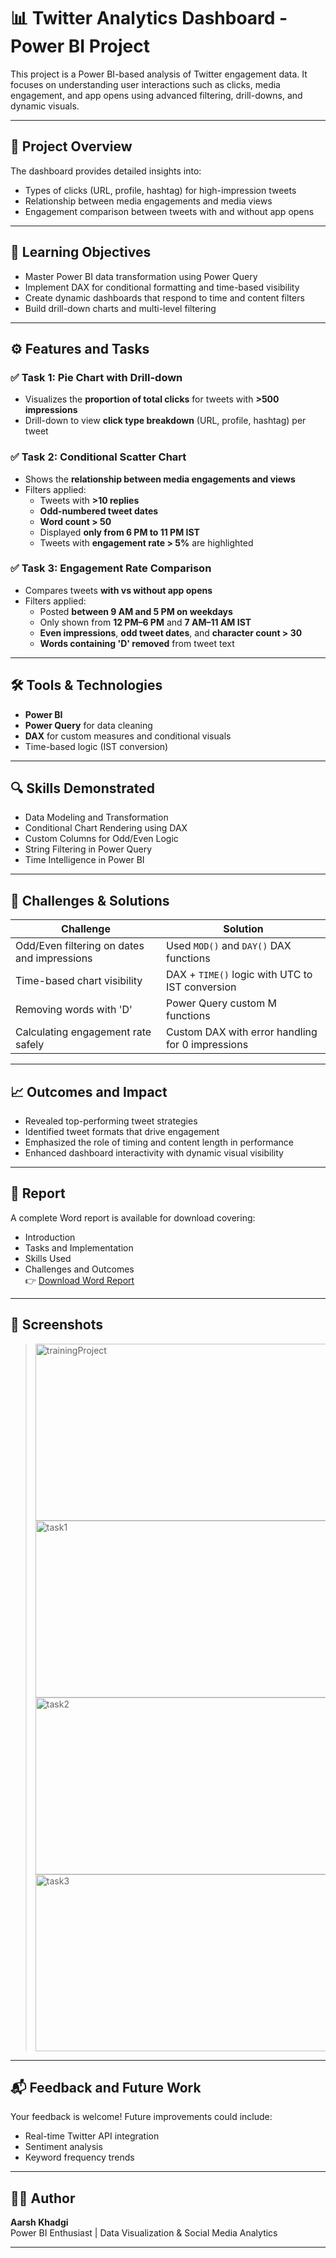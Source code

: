# 📊 Twitter Analytics Dashboard - Power BI Project

This project is a Power BI-based analysis of Twitter engagement data. It focuses on understanding user interactions such as clicks, media engagement, and app opens using advanced filtering, drill-downs, and dynamic visuals.

---

## 🧠 Project Overview

The dashboard provides detailed insights into:
- Types of clicks (URL, profile, hashtag) for high-impression tweets
- Relationship between media engagements and media views
- Engagement comparison between tweets with and without app opens

---

## 🎯 Learning Objectives

- Master Power BI data transformation using Power Query
- Implement DAX for conditional formatting and time-based visibility
- Create dynamic dashboards that respond to time and content filters
- Build drill-down charts and multi-level filtering

---

## ⚙️ Features and Tasks

### ✅ Task 1: Pie Chart with Drill-down
- Visualizes the **proportion of total clicks** for tweets with **>500 impressions**
- Drill-down to view **click type breakdown** (URL, profile, hashtag) per tweet

### ✅ Task 2: Conditional Scatter Chart
- Shows the **relationship between media engagements and views**
- Filters applied:
  - Tweets with **>10 replies**
  - **Odd-numbered tweet dates**
  - **Word count > 50**
  - Displayed **only from 6 PM to 11 PM IST**
  - Tweets with **engagement rate > 5%** are highlighted

### ✅ Task 3: Engagement Rate Comparison
- Compares tweets **with vs without app opens**
- Filters applied:
  - Posted **between 9 AM and 5 PM on weekdays**
  - Only shown from **12 PM–6 PM** and **7 AM–11 AM IST**
  - **Even impressions**, **odd tweet dates**, and **character count > 30**
  - **Words containing 'D' removed** from tweet text

---

## 🛠 Tools & Technologies

- **Power BI**
- **Power Query** for data cleaning
- **DAX** for custom measures and conditional visuals
- Time-based logic (IST conversion)

---

## 🔍 Skills Demonstrated

- Data Modeling and Transformation
- Conditional Chart Rendering using DAX
- Custom Columns for Odd/Even Logic
- String Filtering in Power Query
- Time Intelligence in Power BI

---

## 🧩 Challenges & Solutions

| Challenge | Solution |
|----------|----------|
| Odd/Even filtering on dates and impressions | Used `MOD()` and `DAY()` DAX functions |
| Time-based chart visibility | DAX + `TIME()` logic with UTC to IST conversion |
| Removing words with 'D' | Power Query custom M functions |
| Calculating engagement rate safely | Custom DAX with error handling for 0 impressions |

---

## 📈 Outcomes and Impact

- Revealed top-performing tweet strategies
- Identified tweet formats that drive engagement
- Emphasized the role of timing and content length in performance
- Enhanced dashboard interactivity with dynamic visual visibility

---

## 📄 Report

A complete Word report is available for download covering:
- Introduction
- Tasks and Implementation
- Skills Used
- Challenges and Outcomes  
👉 [Download Word Report](./Twitter_Analytics_PowerBI_Report.docx)

---

## 📸 Screenshots

> <img width="500" height="282.98" alt="trainingProject" src="https://github.com/user-attachments/assets/acfb1f43-c977-43d6-ad97-ff3dc5774df2" />
> <img width="500" height="282.98" alt="task1" src="https://github.com/user-attachments/assets/6e4b5a7f-e5bb-4db1-97b3-cf41695c891c" />
> <img width="500" height="282.98" alt="task2" src="https://github.com/user-attachments/assets/033a9c8e-3327-4603-b781-76b859ff8df9" />
> <img width="500" height="282.98" alt="task3" src="https://github.com/user-attachments/assets/4be52fe9-4f8f-487a-89d9-be84bb30a9b4" />






---

## 📬 Feedback and Future Work

Your feedback is welcome! Future improvements could include:
- Real-time Twitter API integration
- Sentiment analysis
- Keyword frequency trends

---

## 👩‍💻 Author

**Aarsh Khadgi**  
Power BI Enthusiast | Data Visualization & Social Media Analytics

---



